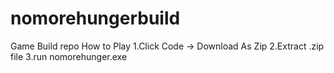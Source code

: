 # nomorehungerbuild
Game Build repo
How to Play
1.Click Code -> Download As Zip
2.Extract .zip file
3.run nomorehunger.exe
